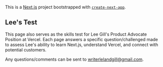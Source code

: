 This is a [Next.js](https://nextjs.org/) project bootstrapped with [`create-next-app`](https://github.com/vercel/next.js/tree/canary/packages/create-next-app).

## Lee's Test 

This page also serves as the skills test for Lee Gill's Product Advocate Position at Vercel. Each page answers a specific question/challenged made to assess Lee's ability to learn Next.js, understand Vercel, and connect with potential customers.

Any questions/comments can be sent to writerlelandgill@gmail.com. 

